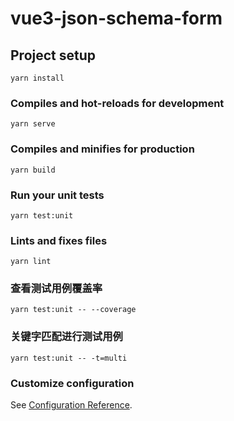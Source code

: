 # vue3-json-schema-form

## Project setup

```
yarn install
```

### Compiles and hot-reloads for development

```
yarn serve
```

### Compiles and minifies for production

```
yarn build
```

### Run your unit tests

```
yarn test:unit
```

### Lints and fixes files

```
yarn lint
```

### 查看测试用例覆盖率

```
yarn test:unit -- --coverage
```

### 关键字匹配进行测试用例

```
yarn test:unit -- -t=multi
```

### Customize configuration

See [Configuration Reference](https://cli.vuejs.org/config/).
